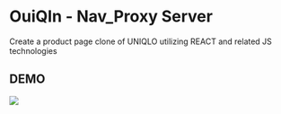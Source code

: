 # OuiQln - Nav_Proxy Server
Create a product page clone of UNIQLO utilizing REACT and related JS technologies

## DEMO
![](OuiQlnDemo.gif)

